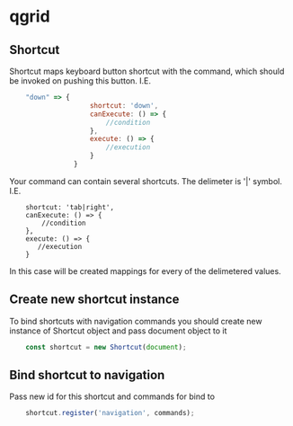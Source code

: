 # qgrid
## Shortcut


Shortcut maps keyboard button shortcut with the command, which should be invoked on pushing this button. I.E.
```javascript
    "down" => {
                    shortcut: 'down',
                    canExecute: () => {
                        //condition
                    },
                    execute: () => {
                        //execution
                    }
                }

```

Your command can contain several shortcuts. The delimeter is '|' symbol. I.E.
```
    shortcut: 'tab|right',
    canExecute: () => {
        //condition
    },
    execute: () => {
       //execution
    }
```
In this case will be created mappings for every of the delimetered values.

## Create new shortcut instance
To bind shortcuts with navigation commands you should create new instance of Shortcut object and pass document object to it
```javascript
    const shortcut = new Shortcut(document);
```

## Bind shortcut to navigation
Pass new id for this shortcut and commands for bind to
```javascript
    shortcut.register('navigation', commands);
```